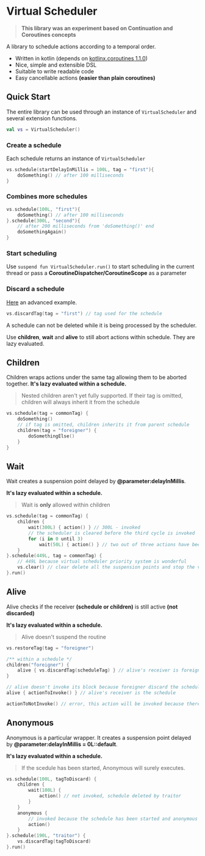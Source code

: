 # Virtual Scheduler

> **This library was an experiment based on Continuation and Coroutines concepts**

A library to schedule actions according to a temporal order. 

- Written in kotlin (depends on [kotlinx.coroutines 1.1.0](https://github.com/Kotlin/kotlinx.coroutines))
- Nice, simple and extensible DSL
- Suitable to write readable code
- Easy cancellable actions **(easier than plain coroutines)**

## Quick Start
The entire library can be used through an instance of `VirtualScheduler` and several extension functions.

```kotlin
val vs = VirtualScheduler()
```

### Create a schedule
Each schedule returns an instance of `VirtualScheduler`

```kotlin
vs.schedule(startDelayInMillis = 100L, tag = "first"){
    doSomething() // after 100 milliseconds
}
```
### Combines more schedules
```kotlin
vs.schedule(100L, "first"){
    doSomething() // after 100 milliseconds
}.schedule(300L, "second"){
    // after 200 milliseconds from 'doSomething()' end
    doSomethingAgain()
}
```
### Start scheduling
Use `suspend fun VirtualScheduler.run()` to start scheduling in the current thread or pass a **CoroutineDispatcher/CoroutineScope** as a parameter

### Discard a schedule
[Here](https://github.com/manueldidonna/VirtualScheduler/blob/2e8e04c1a5bf82e728683da7230acf4899ca382b/src/test/kotlin/com/manueldidonna/virtualscheduler/VirtualSchedulerTest.kt#L79-L102) an advanced example.

```kotlin
vs.discardTag(tag = "first") // tag used for the schedule 
```
A schedule can not be deleted while it is being processed by the scheduler.

Use **children**, **wait** and **alive** to still abort actions within schedule. They are lazy evaluated.

## Children
Children wraps actions under the same tag allowing them to be aborted together.
**It's lazy evaluated within a schedule.**
> Nested children aren't yet fully supported. If their tag is omitted, children will always inherit it from the schedule

```kotlin
vs.schedule(tag = commonTag) {
    doSomething()
    // if tag is omitted, children inherits it from parent schedule
    children(tag = "foreigner") {
        doSomethingElse()
    }
}
```
## Wait
Wait creates a suspension point delayed by **@parameter:delayInMillis**.

**It's lazy evaluated within a schedule.**
> Wait is **only** allowed within children
```kotlin
vs.schedule(tag = commonTag) {
    children {
        wait(300L) { action() } // 300L - invoked
        // the scheduler is cleared before the third cycle is invoked
        for (i in 0 until 3)
            wait(50L) { action() } // two out of three actions have been invoked
    }
}.schedule(449L, tag = commonTag) {
    // 449L because virtual scheduler priority system is wonderful
    vs.clear() // clear delete all the suspension points and stop the virtualscheduler
}.run()
```

## Alive
Alive checks if the receiver **(schedule or children)** is still active **(not discarded)**

**It's lazy evaluated within a schedule.**
> Alive doesn't suspend the routine
```kotlin
vs.restoreTag(tag = "foreigner")

/** within a schedule */
children("foreigner") {
    alive { vs.discardTag(scheduleTag) } // alive's receiver is foreigner children
}

// alive doesn't invoke its block because foreigner discard the schedule
alive { actionToInvoke() } // alive's receiver is the schedule

actionToNotInvoke() // error, this action will be invoked because there isn't any validity check
```
## Anonymous
Anonymous is a particular wrapper. It creates a suspension point delayed by **@parameter:delayInMillis = 0L::default**.

**It's lazy evaluated within a schedule.**
> If the scedule has been started, Anonymous will surely executes.
```kotlin
vs.schedule(100L, tagToDiscard) {
    children {
        wait(100L) {
            action() // not invoked, schedule deleted by traitor
        }
    }
    anonymous {
    	// invoked because the schedule has been started and anonymous can't be suppressed
        action()
    }
}.schedule(190L, "traitor") {
    vs.discardTag(tagToDiscard)
}.run()
```
